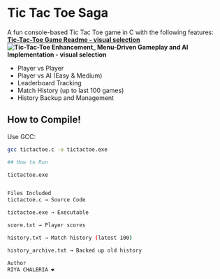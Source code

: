 # Tic Tac Toe Saga 

A fun console-based Tic Tac Toe game in C with the following features:
**[Tic-Tac-Toe Game Readme - visual selection](https://github.com/user-attachments/assets/bbb60efb-fb1c-4198-980d-c45c5078cdfa)**
**![Tic-Tac-Toe Enhancement_ Menu-Driven Gameplay and AI Implementation - visual selection](https://github.com/user-attachments/assets/0c30478e-512f-412d-9426-87b8e143c323)**

- Player vs Player
- Player vs AI (Easy & Medium)
- Leaderboard Tracking
- Match History (up to last 100 games)
- History Backup and Management

## How to Compile!

Use GCC:
```bash
gcc tictactoe.c -o tictactoe.exe

## How to Run

tictactoe.exe


Files Included
tictactoe.c → Source Code

tictactoe.exe → Executable

score.txt → Player scores

history.txt → Match history (latest 100)

history_archive.txt → Backed up old history

Author
RIYA CHALERIA ❤️
